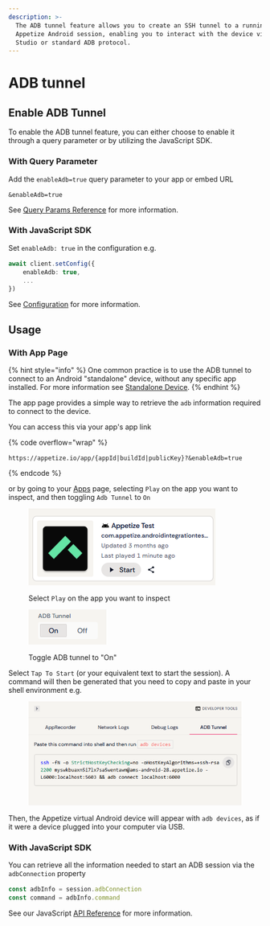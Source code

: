 ```yaml
---
description: >-
  The ADB tunnel feature allows you to create an SSH tunnel to a running
  Appetize Android session, enabling you to interact with the device via Android
  Studio or standard ADB protocol.
---
```


# ADB tunnel

## Enable ADB Tunnel

To enable the ADB tunnel feature, you can either choose to enable it through a query parameter or by utilizing the JavaScript SDK.

### With Query Parameter

Add the `enableAdb=true` query parameter to your app or embed URL

```uri
&enableAdb=true
```

See [Query Params Reference](../../../platform/query-params-reference.md#enableadb) for more information.

### With JavaScript SDK

Set `enableAdb: true` in the configuration e.g.

```typescript
await client.setConfig({
    enableAdb: true,
    ...
})
```

See [Configuration](../../../javascript-sdk/configuration.md#enableadb) for more information.

## Usage

### With App Page

{% hint style="info" %}
One common practice is to use the ADB tunnel to connect to an Android "standalone" device, without any specific app installed. For more information see [Standalone Device](../../../platform/standalone-device.md).
{% endhint %}

The app page provides a simple way to retrieve the `adb` information required to connect to the device.

You can access this via your app's app link

{% code overflow="wrap" %}
```url
https://appetize.io/app/{appId|buildId|publicKey}?&enableAdb=true
```
{% endcode %}

or by going to your [Apps](https://appetize.io/apps) page, selecting `Play` on the app you want to inspect, and then toggling `Adb Tunnel` to `On`

<figure><img src="../../../.gitbook/assets/Screenshot 2025-03-21 114626.png" alt=""><figcaption><p>Select <code>Play</code> on the app you want to inspect</p></figcaption></figure>

<figure><img src="../../../.gitbook/assets/Screenshot 2025-03-21 114707.png" alt="Example ADB Tunnel Action Switched to On"><figcaption><p>Toggle ADB tunnel to "On"</p></figcaption></figure>

Select `Tap To Start` (or your equivalent text to start the session). A command will then be generated that you need to copy and paste in your shell environment e.g.

<figure><img src="../../../.gitbook/assets/Screenshot 2025-03-21 114740.png" alt="Example command to paste in shell environment"><figcaption></figcaption></figure>

Then, the Appetize virtual Android device will appear with `adb devices`, as if it were a device plugged into your computer via USB.

### With JavaScript SDK

You can retrieve all the information needed to start an ADB session via the `adbConnection` property

```typescript
const adbInfo = session.adbConnection
const command = adbInfo.command
```

See our JavaScript [API Reference](../../../javascript-sdk/api-reference/#adbconnection) for more information.
